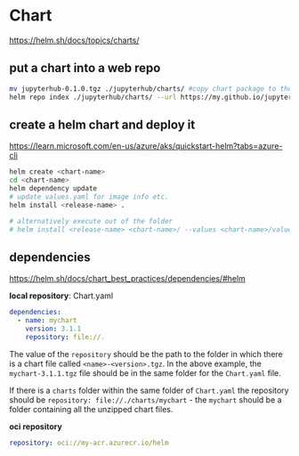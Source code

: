 # Chart

https://helm.sh/docs/topics/charts/

## put a chart into a web repo
```sh
mv jupyterhub-0.1.0.tgz ./jupyterhub/charts/ #copy chart package to the charts folder
helm repo index ./jupyterhub/charts/ --url https://my.github.io/jupyterhub/charts/ #create index.yaml
```

## create a helm chart and deploy it
https://learn.microsoft.com/en-us/azure/aks/quickstart-helm?tabs=azure-cli
```sh
helm create <chart-name>
cd <chart-name>
helm dependency update
# update values.yaml for image info etc.
helm install <release-name> .

# alternatively execute out of the folder
# helm install <release-name> <chart-name>/ --values <chart-name>/values.yaml
```

## dependencies
https://helm.sh/docs/chart_best_practices/dependencies/#helm

**local repository**: Chart.yaml
```yaml
dependencies:
  - name: mychart
    version: 3.1.1
    repository: file://.
```
The value of the `repository` should be the path to the folder in which there is a chart file called `<name>-<version>.tgz`.
In the above example, the `mychart-3.1.1.tgz` file should be in the same folder for the `Chart.yaml` file.

If there is a `charts` folder within the same folder of `Chart.yaml` the repository should be `repository: file://./charts/mychart` - the `mychart` should be a folder containing all the unzipped chart files. 

**oci repository**
```yaml
repository: oci://my-acr.azurecr.io/helm
```
